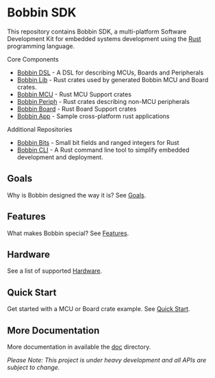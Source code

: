 # Bobbin SDK

This repository contains Bobbin SDK, a multi-platform Software Development Kit for
embedded systems development using the [Rust](https://www.rust-lang.org/en-US/) programming language.

Core Components

- [Bobbin DSL](./dsl/) - A DSL for describing MCUs, Boards and Peripherals
- [Bobbin Lib](./lib/) - Rust crates used by generated Bobbin MCU and Board crates.
- [Bobbin MCU](./mcu/) - Rust MCU Support crates
- [Bobbin Periph](./periph/) - Rust crates describing non-MCU peripherals
- [Bobbin Board](./board/) - Rust Board Support crates
- [Bobbin App](./app/) - Sample cross-platform rust applications

Additional Repositories

- [Bobbin Bits](https://github.com/bobbin-rs/bobbin-bits/) - Small bit fields and ranged integers for Rust
- [Bobbin CLI](https://github.com/bobbin-rs/bobbin-cli/) - A Rust command line tool to simplify embedded development and deployment.

## Goals

Why is Bobbin designed the way it is? See [Goals](./doc/Goals.md).

## Features

What makes Bobbin special? See [Features](./doc/Features.md).

## Hardware

See a list of supported [Hardware](./doc/Hardware.md).

## Quick Start

Get started with a MCU or Board crate example. See [Quick Start](./doc/Quickstart.md).

## More Documentation

More documentation in available the [doc](doc/) directory.

_Please Note: This project is under heavy development and all APIs are subject to change._